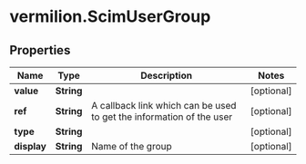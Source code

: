 # vermilion.ScimUserGroup

## Properties

Name | Type | Description | Notes
------------ | ------------- | ------------- | -------------
**value** | **String** |  | [optional] 
**ref** | **String** | A callback link which can be used to get the information of the user | [optional] 
**type** | **String** |  | [optional] 
**display** | **String** | Name of the group | [optional] 


